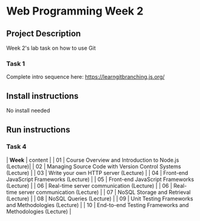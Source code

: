 
# Web Programming Week 2

## Project Description

Week 2's lab task on how to use Git

### Task 1
Complete intro sequence here:
https://learngitbranching.js.org/

## Install instructions

No install needed

## Run instructions

### Task 4

| **Week** | content |
| 01 | Course Overview and Introduction to Node.js (Lecture)|
| 02 | Managing Source Code with Version Control Systems (Lecture) |
| 03 |  Write your own HTTP server (Lecture) |
| 04 | Front-end JavaScript Frameworks (Lecture) |
| 05 | 	Front-end JavaScript Frameworks (Lecture) |
| 06 | Real-time server communication (Lecture) |
| 06 | Real-time server communication (Lecture) |
| 07 | NoSQL Storage and Retrieval (Lecture) |
| 08 | NoSQL Queries (Lecture) |
| 09 | Unit Testing Frameworks and Methodologies (Lecture) |
| 10 | End-to-end Testing Frameworks and Methodologies (Lecture) |
